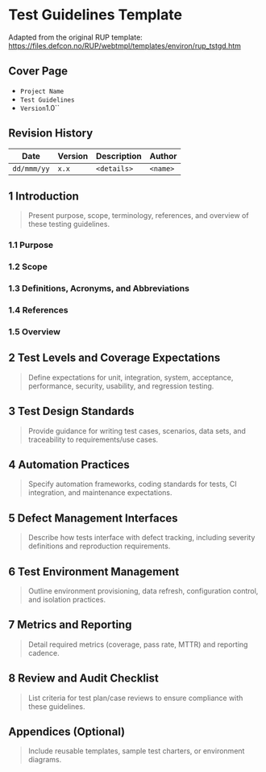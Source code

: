 # Test Guidelines Template

Adapted from the original RUP template: <https://files.defcon.no/RUP/webtmpl/templates/environ/rup_tstgd.htm>

## Cover Page

- ``Project Name``
- `Test Guidelines`
- `Version`1.0``

## Revision History

| Date | Version | Description | Author |
| --- | --- | --- | --- |
| ``dd/mmm/yy``|``x.x``|`<details>`|`<name>` |

## 1 Introduction

> Present purpose, scope, terminology, references, and overview of these testing guidelines.

### 1.1 Purpose

### 1.2 Scope

### 1.3 Definitions, Acronyms, and Abbreviations

### 1.4 References

### 1.5 Overview

## 2 Test Levels and Coverage Expectations

> Define expectations for unit, integration, system, acceptance, performance, security, usability, and regression
> testing.

## 3 Test Design Standards

> Provide guidance for writing test cases, scenarios, data sets, and traceability to requirements/use cases.

## 4 Automation Practices

> Specify automation frameworks, coding standards for tests, CI integration, and maintenance expectations.

## 5 Defect Management Interfaces

> Describe how tests interface with defect tracking, including severity definitions and reproduction requirements.

## 6 Test Environment Management

> Outline environment provisioning, data refresh, configuration control, and isolation practices.

## 7 Metrics and Reporting

> Detail required metrics (coverage, pass rate, MTTR) and reporting cadence.

## 8 Review and Audit Checklist

> List criteria for test plan/case reviews to ensure compliance with these guidelines.

## Appendices (Optional)

> Include reusable templates, sample test charters, or environment diagrams.

